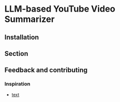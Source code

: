 # LLM-based YouTube Video Summarizer

## Installation

## Section

## Feedback and contributing

### Inspiration

- [text](https://github.com/jimmc414/1filellm)
